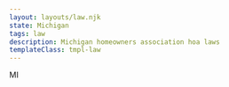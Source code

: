 ```yaml
---
layout: layouts/law.njk
state: Michigan
tags: law
description: Michigan homeowners association hoa laws
templateClass: tmpl-law
---
```


MI